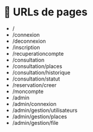 # 🔗 URLs de pages

- /
- /connexion
- /deconnexion
- /inscription
- /recuperationcompte
- /consultation
- /consultation/places
- /consultation/historique
- /consultation/statut
- /reservation/creer
- /moncompte
- /admin
- /admin/connexion
- /admin/gestion/utilisateurs
- /admin/gestion/places
- /admin/gestion/file
